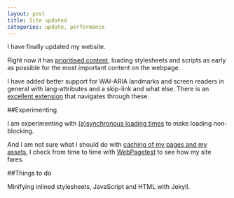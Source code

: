 ```yaml
---
layout: post
title: Site updated
categories: update, performance
---
```

I have finally updated my website.

Right now it has <a href="https://developers.google.com/speed/docs/insights/PrioritizeVisibleContent">prioritised content</a>, loading stylesheets and scripts as early as possible for the most important content on the webpage.

I have added better support for WAI-ARIA landmarks and screen readers in general with lang-attributes and a skip-link and what else.
There is an <a href="https://github.com/matatk/landmarks/releases">excellent extension</a> that navigates through these.

##Experimenting

I am experimenting with <a href="http://www.html5rocks.com/en/tutorials/speed/script-loading/#interesting-ie">(a)synchronous loading times</a> to make loading non-blocking.

And I am not sure what I should do with <a href="https://developers.google.com/web/fundamentals/performance/optimizing-content-efficiency/http-caching">caching of my pages and my assets</a>, I check from time to time with <a href="http://www.webpagetest.org/">WebPagetest</a> to see how my site fares.

##Things to do

Minifying inlined stylesheets, JavaScript and HTML with Jekyll.
